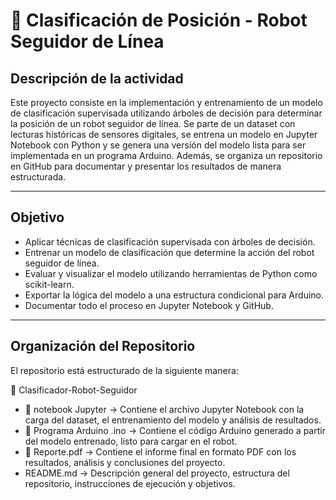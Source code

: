 # 🤖 Clasificación de Posición - Robot Seguidor de Línea

## Descripción de la actividad

Este proyecto consiste en la implementación y entrenamiento de un modelo de clasificación supervisada utilizando árboles de decisión para determinar la posición de un robot seguidor de línea. Se parte de un dataset con lecturas históricas de sensores digitales, se entrena un modelo en Jupyter Notebook con Python y se genera una versión del modelo lista para ser implementada en un programa Arduino. Además, se organiza un repositorio en GitHub para documentar y presentar los resultados de manera estructurada.

---

## Objetivo

* Aplicar técnicas de clasificación supervisada con árboles de decisión.
* Entrenar un modelo de clasificación que determine la acción del robot seguidor de línea.
* Evaluar y visualizar el modelo utilizando herramientas de Python como scikit-learn.
* Exportar la lógica del modelo a una estructura condicional para Arduino.
* Documentar todo el proceso en Jupyter Notebook y GitHub.

---

## Organización del Repositorio

El repositorio está estructurado de la siguiente manera:

📂 Clasificador-Robot-Seguidor  
* 📂 notebook Jupyter → Contiene el archivo Jupyter Notebook con la carga del dataset, el entrenamiento del modelo y análisis de resultados.  
* 📂 Programa Arduino .ino → Contiene el código Arduino generado a partir del modelo entrenado, listo para cargar en el robot.  
* 📂 Reporte.pdf → Contiene el informe final en formato PDF con los resultados, análisis y conclusiones del proyecto.  
* README.md → Descripción general del proyecto, estructura del repositorio, instrucciones de ejecución y objetivos.




